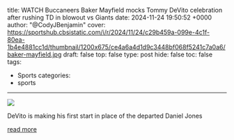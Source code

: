 title: WATCH Buccaneers Baker Mayfield mocks Tommy DeVito celebration after rushing TD in blowout vs Giants
date: 2024-11-24 19:50:52 +0000
author: "@CodyJBenjamin"
cover: https://sportshub.cbsistatic.com/i/r/2024/11/24/c29b459a-099e-4c1f-80ea-1b4e4881cc1d/thumbnail/1200x675/ce4a6a4d1d9c3448bf068f5241c7a0a6/baker-mayfield.jpg
draft: false
top: false
type: post
hide: false
toc: false
tags:
  - Sports
categories:
  - sports
---

![](https://sportshub.cbsistatic.com/i/r/2024/11/24/c29b459a-099e-4c1f-80ea-1b4e4881cc1d/thumbnail/1200x675/ce4a6a4d1d9c3448bf068f5241c7a0a6/baker-mayfield.jpg)

DeVito is making his first start in place of the departed Daniel Jones

[read more](https://www.cbssports.com/nfl/news/watch-buccaneers-baker-mayfield-mocks-tommy-devito-celebration-after-rushing-td-in-blowout-vs-giants/)
